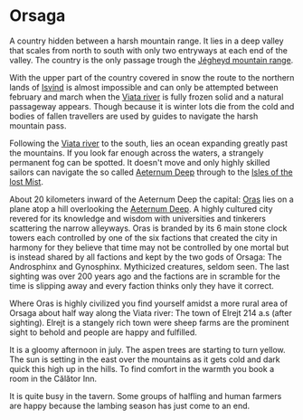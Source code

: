 # Orsaga

A country hidden between a harsh mountain range. It lies in a deep valley that scales from north to south with only two entryways at each end of the valley. The country is the only passage trough the [Jégheyd mountain range](Jégheyd.MD).

With the upper part of the country covered in snow the route to the northern lands of [Isvind](Isvind.MD) is almost impossible and can only be attempted between february and march when the [Viata river](./ViataRiver.MD) is fully frozen solid and a natural passageway appears. Though because it is winter lots die from the cold and bodies of fallen travellers are used by guides to navigate the harsh mountain pass.

Following the [Viata river](./ViataRiver.MD) to the south, lies an ocean expanding greatly past the mountains. If you look far enough across the waters, a strangely permanent fog can be spotted. It doesn't move and only highly skilled sailors can navigate the so called [Aeternum Deep](./Oceans/Aeternum.MD) through to the [Isles of the lost Mist](./IlsesOfTheLostMist.MD).

About 20 kilometers inward of the Aeternum Deep the capital: [Oras](./Cities/Oras.MD) lies on a plane atop a hill overlooking the [Aeternum Deep](./Oceans/Aeternum.MD). A highly cultured city revered for its knowledge and wisdom with universities and tinkerers scattering the narrow alleyways. Oras is branded by its 6 main stone clock towers each controlled by one of the six factions that created the city in harmony for they believe that time may not be controlled by one mortal but is instead shared by all factions and kept by the two gods of Orsaga: The Androsphinx and Gynosphinx. Mythicized creatures, seldom seen. The last sighting was over 200 years ago and the factions are in scramble for the time is slipping away and every faction thinks only they have it correct.

Where Oras is highly civilized you find yourself amidst a more rural area of Orsaga about half way along the Viata river: The town of Elrejt 214 a.s (after sighting). Elrejt is a stangely rich town were sheep farms are the prominent sight to behold and people are happy and fulfilled.

It is a gloomy afternoon in july. The aspen trees are starting to turn yellow. The sun is setting in the east over the mountains as it gets cold and dark quick this high up in the hills. To find comfort in the warmth you book a room in the Călător Inn.

It is quite busy in the tavern. Some groups of halfling and human farmers are happy because the lambing season has just come to an end.
